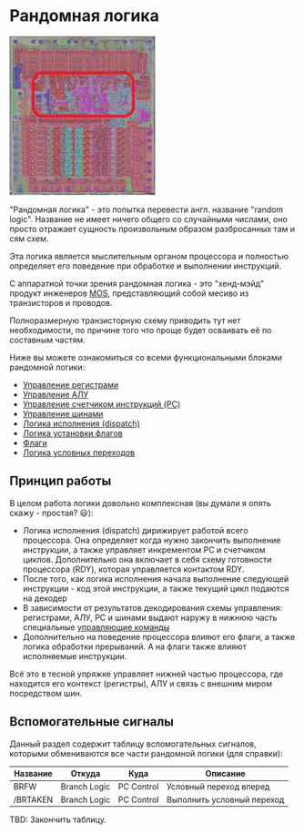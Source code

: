 # Рандомная логика

![6502_locator_random](/BreakingNESWiki/imgstore/6502_locator_random.jpg)

"Рандомная логика" - это попытка перевести англ. название "random logic". Название не имеет ничего общего со случайными числами, оно просто отражает сущность произвольным образом разбросанных там и сям схем.

Эта логика является мыслительным органом процессора и полностью определяет его поведение при обработке и выполнении инструкций.

С аппаратной точки зрения рандомная логика - это "хенд-мэйд" продукт инженеров [MOS](../MOS.md), представляющий собой месиво из транзисторов и проводов.

Полноразмерную транзисторную схему приводить тут нет необходимости, по причине того что проще будет осваивать её по составным частям.

Ниже вы можете ознакомиться со всеми функциональными блоками рандомной логики:
- [Управление регистрами](regs_control.md)
- [Управление АЛУ](alu_control.md)
- [Управление счетчиком инструкций (PC)](pc_control.md)
- [Управление шинами](bus_control.md)
- [Логика исполнения (dispatch)](dispatch.md)
- [Логика установки флагов](flags_control.md)
- [Флаги](flags.md)
- [Логика условных переходов](branch_logic.md)

## Принцип работы

В целом работа логики довольно комплексная (вы думали я опять скажу - простая? :smiley:):
- Логика исполнения (dispatch) дирижирует работой всего процессора. Она определяет когда нужно закончить выполнение инструкции, а также управляет инкрементом PC и счетчиком циклов. Дополнительно она включает в себя схему готовности процессора (RDY), которая управляется контактом RDY.
- После того, как логика исполнения начала выполнение следующей инструкции - код этой инструкции, а также текущий цикл подаются на декодер
- В зависимости от результатов декодирования схемы управления: регистрами, АЛУ, PC и шинами выдают наружу в нижнюю часть специальные [управляющие команды](context_control.md)
- Дополнительно на поведение процессора влияют его флаги, а также логика обработки прерываний. А на флаги также влияют исполняемые инструкции.

Всё это в тесной упряжке управляет нижней частью процессора, где находится его контекст (регистры), АЛУ и связь с внешним миром посредством шин.

## Вспомогательные сигналы

Данный раздел содержит таблицу вспомогательных сигналов, которыми обмениваются все части рандомной логики (для справки):

|Название|Откуда|Куда|Описание|
|---|---|---|---|
|BRFW|Branch Logic|PC Control|Условный переход вперед|
|/BRTAKEN|Branch Logic|PC Control|Выполнить условный переход|

TBD: Закончить таблицу.
